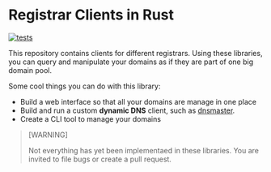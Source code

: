 Registrar Clients in Rust
=========================

[![tests](https://github.com/samvv/registrar-rs/actions/workflows/rust.yml/badge.svg)](https://github.com/samvv/registrar-rs/actions/workflows/rust.yml)

This repository contains clients for different registrars. Using these
libraries, you can query and manipulate your domains as if they are part of one
big domain pool.

Some cool things you can do with this library:

 - Build a web interface so that all your domains are manage in one place
 - Build and run a custom **dynamic DNS** client, such as [dnsmaster].
 - Create a CLI tool to manage your domains

> [WARNING]
>
> Not everything has yet been implementaed in these libraries. You are invited
> to file bugs or create a pull request.

[dnsmaster]: https://github.com/samvv/dnsmaster
